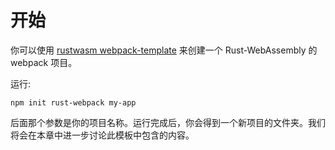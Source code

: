 # 开始

你可以使用 [rustwasm webpack-template] 来创建一个 Rust-WebAssembly 的 webpack 项目。

运行:

```
npm init rust-webpack my-app
```

后面那个参数是你的项目名称。运行完成后，你会得到一个新项目的文件夹。我们将会在本章中进一步讨论此模板中包含的内容。

[rustwasm webpack-template]: https://github.com/rustwasm/rust-webpack-template
